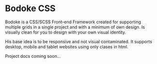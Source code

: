 Bodoke CSS
==========

Bodoke is a CSS/SCSS Front-end Framework created for supporting multiple grids in a single project and with a minimum of own design. Is visually clean for you to design with your own visual identity.

His base idea is to be responsive and not visual contaminated. 
It supports desktop, mobile and tablet websites using only clases in html.

Project docs coming soon...
